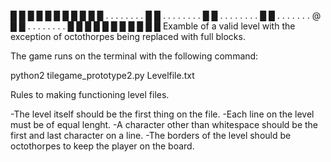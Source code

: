 █ █ █ █ █ █ █ █ █ █
█ . . . . . . . . █
█ . . . . . . . . █
█ . . . . . . . . █
█ . . . . . . . @ █
█ . . . . . . . . █
█ █ █ █ █ █ █ █ █ █
Examble of a valid level with the exception of octothorpes being replaced with full blocks.

The game runs on the terminal with the following command:

python2 tilegame_prototype2.py Levelfile.txt

Rules to making functioning level files.

-The level itself should be the first thing on the file.
-Each line on the level must be of equal lenght.
-A character other than whitespace should be the first and last character on a line.
-The borders of the level should be octothorpes to keep the player on the board.
